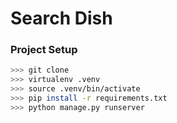 # Search Dish

### Project Setup

```bash
>>> git clone 
>>> virtualenv .venv
>>> source .venv/bin/activate
>>> pip install -r requirements.txt
>>> python manage.py runserver
```